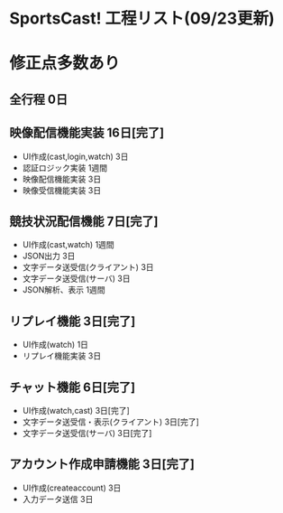 # SportsCast! 工程リスト(09/23更新)

# 修正点多数あり

## 全行程	0日

## 映像配信機能実装	16日[完了]

* UI作成(cast,login,watch)	3日
* 認証ロジック実装	1週間
* 映像配信機能実装	3日
* 映像受信機能実装	3日

## 競技状況配信機能	7日[完了]

* UI作成(cast,watch)	1週間
* JSON出力	3日
* 文字データ送受信(クライアント)	3日
* 文字データ送受信(サーバ)	3日
* JSON解析、表示	1週間

## リプレイ機能	3日[完了]

* UI作成(watch)	1日
* リプレイ機能実装	3日

## チャット機能	6日[完了]

* UI作成(watch,cast)	3日[完了]
* 文字データ送受信・表示(クライアント)	3日[完了]
* 文字データ送受信(サーバ)	3日[完了]

## アカウント作成申請機能	3日[完了]

* UI作成(createaccount)	3日
* 入力データ送信	3日